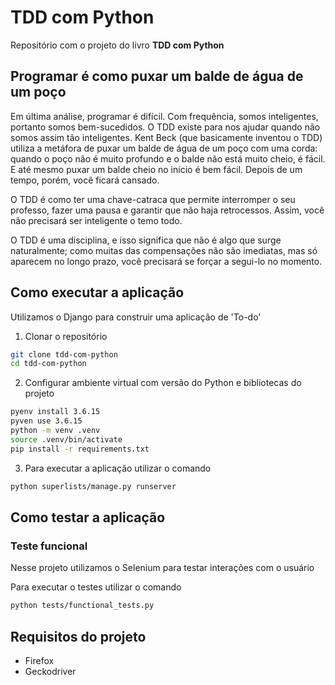 # TDD com Python

Repositório com o projeto do livro **TDD com Python**

## Programar é como puxar um balde de água de um poço

Em última análise, programar é difícil. Com frequência, somos inteligentes, portanto somos bem-sucedidos. O TDD existe para nos ajudar quando não somos assim tão inteligentes. Kent Beck (que basicamente inventou o TDD) utiliza a metáfora de puxar um balde de água de um poço com uma corda: quando o poço não é muito profundo e o balde não está muito cheio, é fácil. E até mesmo puxar um balde cheio no início é bem fácil. Depois de um tempo, porém, você ficará cansado.

O TDD é como ter uma chave-catraca que permite interromper o seu professo, fazer uma pausa e garantir que não haja retrocessos. Assim, você não precisará ser inteligente o temo todo.

O TDD é uma disciplina, e isso significa que não é algo que surge naturalmente; como muitas das compensações não são imediatas, mas só aparecem no longo prazo, você precisará se forçar a segui-lo no momento. 

## Como executar a aplicação

Utilizamos o Django para construir uma aplicação de 'To-do'

1) Clonar o repositório
```bash
git clone tdd-com-python
cd tdd-com-python
```

2) Configurar ambiente virtual com versão do Python e bibliotecas do projeto
```bash
pyenv install 3.6.15
pyven use 3.6.15
python -m venv .venv
source .venv/bin/activate
pip install -r requirements.txt
```

3) Para executar a aplicação utilizar o comando
```bash
python superlists/manage.py runserver
```

## Como testar a aplicação

### Teste funcional

Nesse projeto utilizamos o Selenium para testar interações com o usuário

Para executar o testes utilizar o comando

```bash
python tests/functional_tests.py
```

## Requisitos do projeto

- Firefox
- Geckodriver